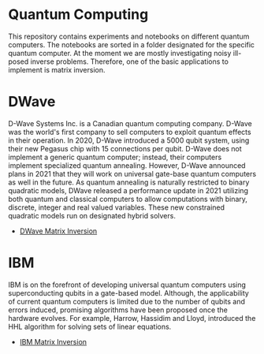 # Quantum Computing

This repository contains experiments and notebooks on different quantum computers. The notebooks are sorted in a folder designated for the specific quantum computer. At the moment we are mostly investigating noisy ill-posed inverse problems. Therefore, one of the basic applications to implement is matrix inversion.  

# DWave

D-Wave Systems Inc. is a Canadian quantum computing company. D-Wave was the world's first company to sell computers to exploit quantum effects in their operation. In 2020, D-Wave introduced a 5000 qubit system, using their new Pegasus chip with 15 connections per qubit. D-Wave does not implement a generic quantum computer; instead, their computers implement specialized quantum annealing. However, D-Wave announced plans in 2021 that they will work on universal gate-base quantum computers as well in the future. As quantum annealing is naturally restricted to binary quadratic models, DWave released a performance update in 2021 utilizing both quantum and classical computers to allow computations with binary, discrete, integer and real valued variables. These new constrained quadratic models run on designated hybrid solvers.

- [DWave Matrix Inversion](DWave/matrix_inversion_cqm.ipynb)

# IBM

IBM is on the forefront of developing universal quantum computers using superconducting qubits in a gate-based model. Although, the applicability of current quantum computers is limited due to the number of qubits and errors induced, promising algorithms have been proposed once the hardware evolves. For example, Harrow, Hassidim and Lloyd, introduced the HHL algorithm for solving sets of linear equations.

- [IBM Matrix Inversion](IBM/matrixinversion_hhl.ipynb)

